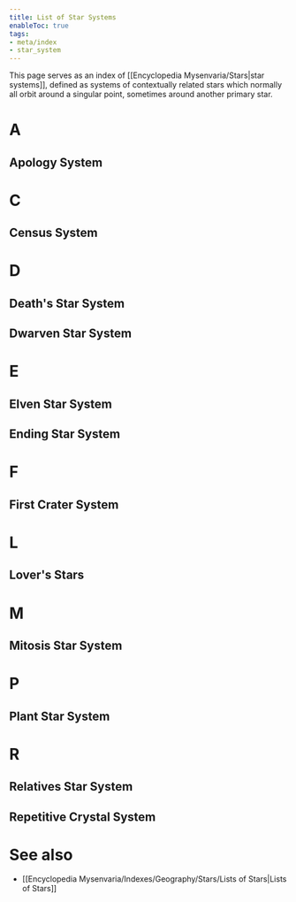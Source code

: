 ```yaml
---
title: List of Star Systems
enableToc: true
tags:
- meta/index
- star_system
---
```


This page serves as an index of [[Encyclopedia Mysenvaria/Stars|star systems]], defined as systems of contextually related stars which normally all orbit around a singular point, sometimes around another primary star.

# A
## Apology System

# C
## Census System

# D
## Death's Star System

## Dwarven Star System

# E
## Elven Star System

## Ending Star System

# F
## First Crater System

# L
## Lover's Stars

# M
## Mitosis Star System

# P
## Plant Star System

# R
## Relatives Star System

## Repetitive Crystal System

# See also
- [[Encyclopedia Mysenvaria/Indexes/Geography/Stars/Lists of Stars|Lists of Stars]]
